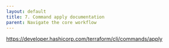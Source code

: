 ```yaml
---
layout: default
title: 7. Command apply documentation
parent: Navigate the core workflow
---
```


https://developer.hashicorp.com/terraform/cli/commands/apply